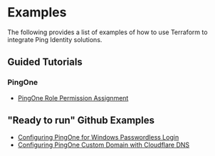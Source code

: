 # Examples

The following provides a list of examples of how to use Terraform to integrate Ping Identity solutions.

## Guided Tutorials

### PingOne

* [PingOne Role Permission Assignment](./pingone/role-assignment)

## "Ready to run" Github Examples

* [Configuring PingOne for Windows Passwordless Login](https://github.com/pingidentity/terraform-docs/tree/main/examples/pingone-workforce-windows-passwordless-login)
* [Configuring PingOne Custom Domain with Cloudflare DNS](https://github.com/pingidentity/terraform-docs/tree/main/examples/pingone-custom-domain-with-cloudflare-dns)